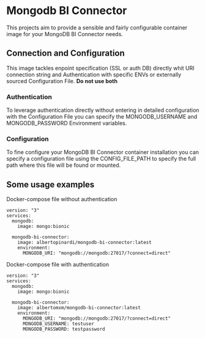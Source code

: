 # Mongodb BI Connector

This projects aim to provide a sensible and fairly configurable container image for your MongoDB BI Connector needs.

## Connection and Configuration

This image tackles enpoint specification (SSL or auth DB) directly whit URI connection string and Authentication with specific ENVs or externally sourced Configuration File. **Do not use both**

### Authentication

To leverage authentication directly without entering in detailed configuration with the Configuration File you can specify the MONGODB_USERNAME and MONGODB_PASSWORD Environment variables.

### Configuration

To fine configure your MongoDB BI Connector container installation you can specify a configuration file using the CONFIG_FILE_PATH to specify the full path where this file will be found or mounted.

## Some usage examples

Docker-compose file without authentication

```docker
version: "3"
services:
  mongodb:
    image: mongo:bionic
  
  mongodb-bi-connector:
    image: albertopinardi/mongodb-bi-connector:latest
    environment:
      MONGODB_URI: "mongodb://mongodb:27017/?connect=direct"
```

Docker-compose file with authentication

```docker
version: "3"
services:
  mongodb:
    image: mongo:bionic
  
  mongodb-bi-connector:
    image: albertomxm/mongodb-bi-connector:latest
    environment:
      MONGODB_URI: "mongodb://mongodb:27017/?connect=direct"
      MONGODB_USERNAME: testuser
      MONGODB_PASSWORD: testpassword
```
